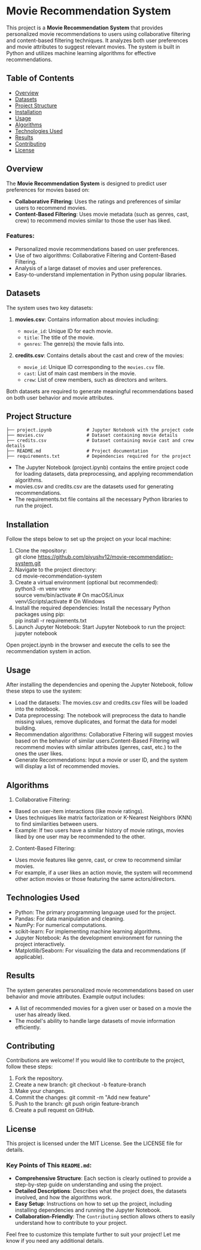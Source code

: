 # Movie Recommendation System

This project is a **Movie Recommendation System** that provides personalized movie recommendations to users using collaborative filtering and content-based filtering techniques. It analyzes both user preferences and movie attributes to suggest relevant movies. The system is built in Python and utilizes machine learning algorithms for effective recommendations.

## Table of Contents
- [Overview](#overview)
- [Datasets](#datasets)
- [Project Structure](#project-structure)
- [Installation](#installation)
- [Usage](#usage)
- [Algorithms](#algorithms)
- [Technologies Used](#technologies-used)
- [Results](#results)
- [Contributing](#contributing)
- [License](#license)

## Overview

The **Movie Recommendation System** is designed to predict user preferences for movies based on:
- **Collaborative Filtering**: Uses the ratings and preferences of similar users to recommend movies.
- **Content-Based Filtering**: Uses movie metadata (such as genres, cast, crew) to recommend movies similar to those the user has liked.

### Features:
- Personalized movie recommendations based on user preferences.
- Use of two algorithms: Collaborative Filtering and Content-Based Filtering.
- Analysis of a large dataset of movies and user preferences.
- Easy-to-understand implementation in Python using popular libraries.

## Datasets

The system uses two key datasets:
1. **movies.csv**: Contains information about movies including:
   - `movie_id`: Unique ID for each movie.
   - `title`: The title of the movie.
   - `genres`: The genre(s) the movie falls into.

2. **credits.csv**: Contains details about the cast and crew of the movies:
   - `movie_id`: Unique ID corresponding to the `movies.csv` file.
   - `cast`: List of main cast members in the movie.
   - `crew`: List of crew members, such as directors and writers.

Both datasets are required to generate meaningful recommendations based on both user behavior and movie attributes.

## Project Structure

```plaintext
├── project.ipynb             # Jupyter Notebook with the project code
├── movies.csv                # Dataset containing movie details
├── credits.csv               # Dataset containing movie cast and crew details
├── README.md                 # Project documentation
├── requirements.txt          # Dependencies required for the project
```
* The Jupyter Notebook (project.ipynb) contains the entire project code for loading datasets, data preprocessing, and applying recommendation algorithms.<br>
* movies.csv and credits.csv are the datasets used for generating recommendations.<br>
* The requirements.txt file contains all the necessary Python libraries to run the project.<br>

## Installation
Follow the steps below to set up the project on your local machine:<br>

1. Clone the repository:<br>
   git clone https://github.com/piyushv12/movie-recommendation-system.git
3. Navigate to the project directory:<br>
   cd movie-recommendation-system
4. Create a virtual environment (optional but recommended):<br>
   python3 -m venv venv<br>
   source venv/bin/activate  # On macOS/Linux<br>
   venv\Scripts\activate     # On Windows<br>
5. Install the required dependencies: Install the necessary Python packages using pip:<br>
   pip install -r requirements.txt
6. Launch Jupyter Notebook: Start Jupyter Notebook to run the project:<br>
   jupyter notebook<br>

Open project.ipynb in the browser and execute the cells to see the recommendation system in action.

## Usage
After installing the dependencies and opening the Jupyter Notebook, follow these steps to use the system:<br>

* Load the datasets: The movies.csv and credits.csv files will be loaded into the notebook.
* Data preprocessing: The notebook will preprocess the data to handle missing values, remove duplicates, and format the data for model building.
* Recommendation algorithms: Collaborative Filtering will suggest movies based on the behavior of similar users.Content-Based Filtering will recommend movies with similar attributes (genres, cast, etc.) to the ones the user likes.
* Generate Recommendations: Input a movie or user ID, and the system will display a list of recommended movies.
## Algorithms
1. Collaborative Filtering:<br>

* Based on user-item interactions (like movie ratings).
* Uses techniques like matrix factorization or K-Nearest Neighbors (KNN) to find similarities between users.
* Example: If two users have a similar history of movie ratings, movies liked by one user may be recommended to the other.
2. Content-Based Filtering:

* Uses movie features like genre, cast, or crew to recommend similar movies.
* For example, if a user likes an action movie, the system will recommend other action movies or those featuring the same actors/directors.
## Technologies Used
* Python: The primary programming language used for the project.
* Pandas: For data manipulation and cleaning.
* NumPy: For numerical computations.
* scikit-learn: For implementing machine learning algorithms.
* Jupyter Notebook: As the development environment for running the project interactively.
* Matplotlib/Seaborn: For visualizing the data and recommendations (if applicable).
## Results
The system generates personalized movie recommendations based on user behavior and movie attributes. Example output includes:

* A list of recommended movies for a given user or based on a movie the user has already liked.
* The model's ability to handle large datasets of movie information efficiently.
## Contributing
Contributions are welcome! If you would like to contribute to the project, follow these steps:

1. Fork the repository.
2. Create a new branch:
   git checkout -b feature-branch<br>
3. Make your changes.
4. Commit the changes:
   git commit -m "Add new feature"<br>
5. Push to the branch:
   git push origin feature-branch<br>
6. Create a pull request on GitHub.
## License
This project is licensed under the MIT License. See the LICENSE file for details.

### Key Points of This `README.md`:
- **Comprehensive Structure**: Each section is clearly outlined to provide a step-by-step guide on understanding and using the project.
- **Detailed Descriptions**: Describes what the project does, the datasets involved, and how the algorithms work.
- **Easy Setup**: Instructions on how to set up the project, including installing dependencies and running the Jupyter Notebook.
- **Collaboration-Friendly**: The `Contributing` section allows others to easily understand how to contribute to your project.

Feel free to customize this template further to suit your project! Let me know if you need any additional details.



